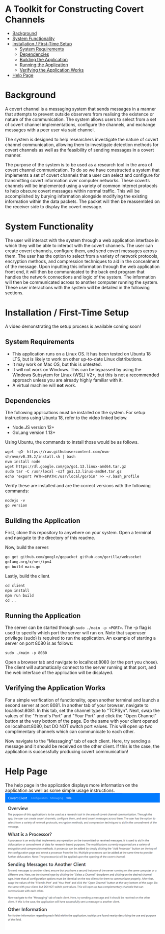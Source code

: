 A Toolkit for Constructing Covert Channels
==============

- [Background](#background)
- [System Functionality](#system-functionality)
- [Installation / First-Time Setup](#installation--first-time-setup)
  * [System Requirements](#system-requirements)
  * [Dependencies](#dependencies)
  * [Building the Application](#building-the-application)
  * [Running the Application](#running-the-application)
  * [Verifying the Application Works](#verifying-the-application-works)
- [Help Page](#help-page)

# Background
A covert channel is a messaging system that sends messages in a manner that attempts to prevent outside observers from realising the existence or nature of the communication. The system allows users to select from a set of covert channel implementations, configure the channels, and exchange messages with a peer user via said channel.

The system is designed to help researchers investigate the nature of covert channel communication, allowing them to investigate detection methods for covert channels as well as the feasibility of sending messages in a covert manner.

The purpose of the system is to be used as a research tool in the area of covert channel communication. To do so we have constructed a system that implements a set of covert channels that a user can select and configure for transmitting covert information over computer networks. These coverts channels will be implemented using a variety of common internet protocols to help obscure covert messages within normal traffic. This will be accomplished by burying information alongside modifying the existing information within the data packets. The packet will then be reassembled on the receiver side to display the covert message.

# System Functionality
The user will interact with the system through a web application interface in which they will be able to interact with the covert channels. The user can create covert channels, configure them, and send covert messages across them. The user has the option to select from a variety of network protocols, encryption methods, and compression techniques to aid in the concealment of the message. Upon inputting this information through the web application front end, it will then be communicated to the back end program that handles the network connections and logic of the system. The information will then be communicated across to another computer running the system. These user interactions with the system will be detailed in the following sections.

# Installation / First-Time Setup
A video demonstrating the setup process is available coming soon!

## System Requirements
* This application runs on a Linux OS. It has been tested on Ubuntu 18 LTS, but is likely to work on other up-to-date Linux distributions.
* It may work on Mac OS, but this is untested.
* It will not work on Windows. This can be bypassed by using the Windows Subsytem for Linux (WSL) V2+, but this is not a recommended approach unless you are already highly familiar with it.
* A virtual machine will **not** work.

## Dependencies
The following applications must be installed on the system. For setup instructions using Ubuntu 18, refer to the video linked below.
* Node.JS version 12+
* GoLang version 1.13+

Using Ubuntu, the commands to install those would be as follows.
```
wget -qO- https://raw.githubusercontent.com/nvm-sh/nvm/v0.35.2/install.sh | bash
nvm install node
wget https://dl.google.com/go/go1.13.linux-amd64.tar.gz
sudo tar -C /usr/local -xzf go1.13.linux-amd64.tar.gz
echo 'export PATH=$PATH:/usr/local/go/bin' >> ~/.bash_profile
```

Verify these are installed and are the correct versions with the following commands:
```
nodejs -v
go version
```

## Building the Application
First, clone this repository to anywhere on your system. Open a terminal and navigate to the directory of this readme.

Now, build the server:
```
go get github.com/google/gopacket github.com/gorilla/websocket golang.org/x/net/ipv4
go build main.go
```

Lastly, build the client.
```
cd client
npm install
npm run build
cd ..
```

## Running the Application
The server can be started through `sudo ./main -p <PORT>`. The -p flag is used to specify which port the server will run on. Note that superuser privilege (sudo) is required to run the application. An example of starting a server on port 8080 is as follows:
```
sudo ./main -p 8080
```

Open a browser tab and navigate to localhost:8080 (or the port you chose). The client will automatically connect to the server running at that port, and the web interface of the application will be displayed.

## Verifying the Application Works
For a simple verification of functionality, open another terminal and launch a second server at port 8081. In another tab of your browser, navigate to localhost:8081. In this tab, set the channel type to "TCPSyn". Next, swap the values of the "Friend's Port" and "Your Port" and click the "Open Channel" button at the very bottom of the page. Do the same with your client opened on localhost:8080, but DO NOT switch port values. This will open up two complimentary channels which can communicate to each other.

Now navigate to the "Messaging" tab of each client. Here, try sending a message and it should be received on the other client. If this is the case, the application is successfully producing covert communication!

# Help Page
The help page in the application displays more information on the application as well as some simple usage instructions.
![Help Page Screenshot](resources/HelpPage.png)
